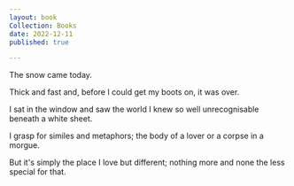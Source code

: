 ```yaml
---
layout: book
Collection: Books
date: 2022-12-11
published: true

---
```

The snow came today.

Thick and fast and, before I could get my boots on, it was over.

I sat in the window and saw the world I knew so well  unrecognisable beneath a white sheet.

I grasp for similes and metaphors; the body of a lover or a corpse in a morgue.

But it's simply the place I love but different; nothing more and none the less special for that.